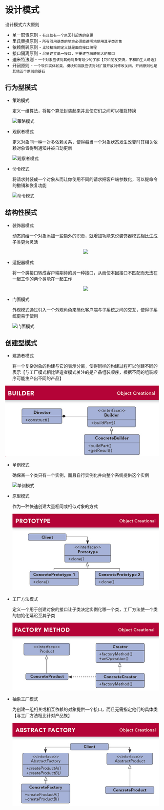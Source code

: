 # 设计模式

设计模式六大原则

- 单一职责原则 - `有且仅有一个原因引起类的变更`
- 里氏替换原则 - `所有引用基类的地方必须能透明地使用其子类对象`
- 依赖倒转原则 - `比较精简的定义就是面向接口编程`
- 接口隔离原则 - `尽量建立单一接口，不要建立臃肿庞大的接口`
- 迪米特法则 - `一个对象应该对其他对象有最少的了解【只和朋友交流，不和陌生人说话】`
- 开闭原则 - `一个软件实体如类、模块和函数应该对对扩展开放对修改关闭，开闭原则也是其他五个原则的基石`

## 行为型模式

- 策略模式

  定义一组算法，将每个算法封装起来并且使它们之间可以相互转换

  ![策略模式](https://raw.githubusercontent.com/RobertoHuang/RGP-DesignPatterns/master/%E7%9B%B8%E5%85%B3%E5%9B%BE%E7%89%87/%E7%AD%96%E7%95%A5%E6%A8%A1%E5%BC%8F.jpg)

- 观察者模式

  定义对象间一种一对多依赖关系，使得每当一个对象状态发生改变时其相关依赖对象皆得到通知并被自动更新

  ![观察者模式](https://raw.githubusercontent.com/RobertoHuang/RGP-DesignPatterns/master/%E7%9B%B8%E5%85%B3%E5%9B%BE%E7%89%87/%E8%A7%82%E5%AF%9F%E8%80%85%E6%A8%A1%E5%BC%8F.jpg)

- 命令模式

  将请求封装成一个对象从而让你使用不同的请求把客户端参数化，可以提命令的撤销和恢复功能

  ![命令模式](https://raw.githubusercontent.com/RobertoHuang/RGP-DesignPatterns/master/%E7%9B%B8%E5%85%B3%E5%9B%BE%E7%89%87/%E5%91%BD%E4%BB%A4%E6%A8%A1%E5%BC%8F.jpg)

## 结构性模式

- 装饰器模式

  动态的给一个对象添加一些额外的职责，就增加功能来说装饰器模式相比生成子类更为灵活

  <div align=center><img src="https://raw.githubusercontent.com/RobertoHuang/RGP-DesignPatterns/master/%E7%9B%B8%E5%85%B3%E5%9B%BE%E7%89%87/%E8%A3%85%E9%A5%B0%E5%99%A8%E6%A8%A1%E5%BC%8F.jpg"/></div>

- 适配器模式

  将一个类接口转成客户端期待的另一种接口，从而使本因接口不匹配而无法在一起工作的两个类能在一起工作

  <div align=center><img src="https://raw.githubusercontent.com/RobertoHuang/RGP-DesignPatterns/master/%E7%9B%B8%E5%85%B3%E5%9B%BE%E7%89%87/%E9%80%82%E9%85%8D%E5%99%A8%E6%A8%A1%E5%BC%8F.jpg"/></div>

- 门面模式

  外观模式通过引入一个外观角色来简化客户端与子系统之间的交互，使得子系统更易于使用

  ![门面模式](https://raw.githubusercontent.com/RobertoHuang/RGP-DesignPatterns/master/%E7%9B%B8%E5%85%B3%E5%9B%BE%E7%89%87/%E5%A4%96%E8%A7%82%E6%A8%A1%E5%BC%8F.jpg)

## 创建型模式

- 建造者模式

  将一个复杂对象的构建与它的表示分离，使得同样的构建过程可以创建不同的表示【与工厂模式相比建造者模式关注的是产品组装顺序，根据不同的组装顺序可能生产出不同的产品】

<div align=center><img src="https://raw.githubusercontent.com/RobertoHuang/RGP-DESIGN-PATTERNS/master/%E7%9B%B8%E5%85%B3%E5%9B%BE%E7%89%87/%E5%BB%BA%E9%80%A0%E8%80%85%E6%A8%A1%E5%BC%8F.jpg"/></div>

- 单例模式

  确保某一个类只有一个实例，而且自行实例化并向整个系统提供这个实例

  ![单例模式](https://raw.githubusercontent.com/RobertoHuang/RGP-DesignPatterns/master/%E7%9B%B8%E5%85%B3%E5%9B%BE%E7%89%87/%E5%8D%95%E4%BE%8B%E6%A8%A1%E5%BC%8F.jpg)

- 原型模式

  作为一种快速创建大量相同或相似对象的方式

  ![原型模式](https://raw.githubusercontent.com/RobertoHuang/RGP-DESIGN-PATTERNS/master/%E7%9B%B8%E5%85%B3%E5%9B%BE%E7%89%87/%E5%8E%9F%E5%9E%8B%E6%A8%A1%E5%BC%8F.jpg)

- 工厂方法模式

  定义一个用于创建对象的接口让子类决定实例化哪一个类，工厂方法使一个类的初始化延迟至其子类

  ![工厂方法模式](https://raw.githubusercontent.com/RobertoHuang/RGP-DESIGN-PATTERNS/master/%E7%9B%B8%E5%85%B3%E5%9B%BE%E7%89%87/%E5%B7%A5%E5%8E%82%E6%96%B9%E6%B3%95%E6%A8%A1%E5%BC%8F.jpg)

- 抽象工厂模式

  为创建一组相关或相互依赖的对象提供一个接口，而且无需指定他们的具体类【与工厂方法相比针对产品族】

  ![抽象工厂模式](https://raw.githubusercontent.com/RobertoHuang/RGP-DESIGN-PATTERNS/master/%E7%9B%B8%E5%85%B3%E5%9B%BE%E7%89%87/%E6%8A%BD%E8%B1%A1%E5%B7%A5%E5%8E%82%E6%A8%A1%E5%BC%8F.jpg)